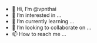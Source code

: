 - 👋 Hi, I’m @vpnthai
- 👀 I’m interested in ...
- 🌱 I’m currently learning ...
- 💞️ I’m looking to collaborate on ...
- 📫 How to reach me ...

<!---
vpnthai/vpnthai is a ✨ special ✨ repository because its `README.md` (this file) appears on your GitHub profile.
You can click the Preview link to take a look at your changes.
--->
